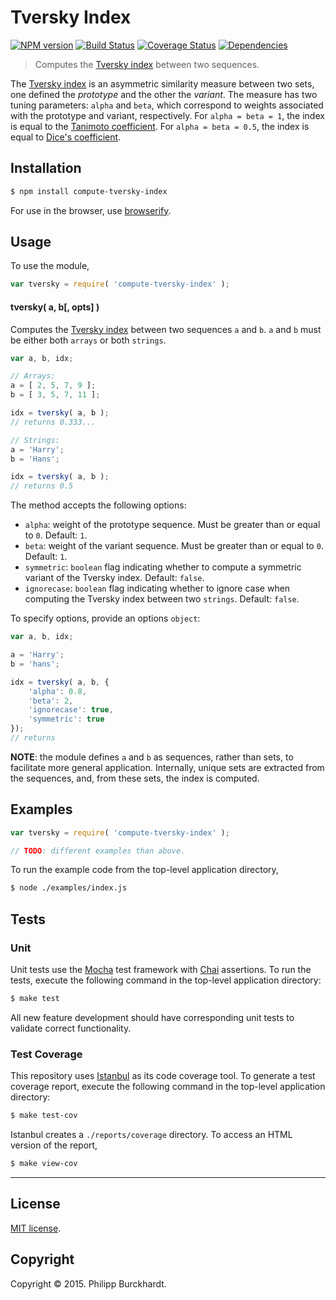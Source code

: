 Tversky Index
===
[![NPM version][npm-image]][npm-url] [![Build Status][travis-image]][travis-url] [![Coverage Status][coveralls-image]][coveralls-url] [![Dependencies][dependencies-image]][dependencies-url]

> Computes the [Tversky index](http://en.wikipedia.org/wiki/Tversky_index) between two sequences.

The [Tversky index](http://en.wikipedia.org/wiki/Tversky_index) is an asymmetric similarity measure between two sets, one defined the *prototype* and the other the *variant*. The measure has two tuning parameters: `alpha` and `beta`, which correspond to weights associated with the prototype and variant, respectively. For `alpha = beta = 1`, the index is equal to the [Tanimoto coefficient](http://en.wikipedia.org/wiki/Jaccard_index#Tanimoto_coefficient_.28extended_Jaccard_coefficient.29). For `alpha = beta = 0.5`, the index is equal to [Dice's coefficient](http://en.wikipedia.org/wiki/S%C3%B8rensen%E2%80%93Dice_coefficient).


## Installation

``` bash
$ npm install compute-tversky-index
```

For use in the browser, use [browserify](https://github.com/substack/node-browserify).

## Usage

To use the module,

``` javascript
var tversky = require( 'compute-tversky-index' );
```

#### tversky( a, b[, opts] )

Computes the [Tversky index](http://en.wikipedia.org/wiki/Tversky_index)
between two sequences `a` and `b`. `a` and `b` must be either both `arrays` or both `strings`.

``` javascript
var a, b, idx;

// Arrays:
a = [ 2, 5, 7, 9 ];
b = [ 3, 5, 7, 11 ];

idx = tversky( a, b );
// returns 0.333...

// Strings:
a = 'Harry';
b = 'Hans';

idx = tversky( a, b );
// returns 0.5
```

The method accepts the following options:

*	`alpha`: weight of the prototype sequence. Must be greater than or equal to `0`. Default: `1`.
*	`beta`: weight of the variant sequence. Must be greater than or equal to `0`. Default: `1`.
*	`symmetric`: `boolean` flag indicating whether to compute a symmetric variant of the Tversky index. Default: `false`.
*	`ignorecase`: `boolean` flag indicating whether to ignore case when computing the Tversky index between two `strings`. Default: `false`.

To specify options, provide an options `object`:

``` javascript
var a, b, idx;

a = 'Harry';
b = 'hans';

idx = tversky( a, b, {
	'alpha': 0.8,
	'beta': 2,
	'ignorecase': true,
	'symmetric': true
});
// returns 
```

__NOTE__: the module defines `a` and `b` as sequences, rather than sets, to facilitate more general application. Internally, unique sets are extracted from the sequences, and, from these sets, the index is computed.


## Examples

``` javascript
var tversky = require( 'compute-tversky-index' );

// TODO: different examples than above.
```

To run the example code from the top-level application directory,

``` bash
$ node ./examples/index.js
```

## Tests

### Unit

Unit tests use the [Mocha](http://mochajs.org/) test framework with [Chai](http://chaijs.com) assertions. To run the tests, execute the following command in the top-level application directory:

``` bash
$ make test
```

All new feature development should have corresponding unit tests to validate correct functionality.


### Test Coverage

This repository uses [Istanbul](https://github.com/gotwarlost/istanbul) as its code coverage tool. To generate a test coverage report, execute the following command in the top-level application directory:

``` bash
$ make test-cov
```

Istanbul creates a `./reports/coverage` directory. To access an HTML version of the report,

``` bash
$ make view-cov
```


---
## License

[MIT license](http://opensource.org/licenses/MIT).


## Copyright

Copyright &copy; 2015. Philipp Burckhardt.


[npm-image]: http://img.shields.io/npm/v/compute-tversky-index.svg
[npm-url]: https://npmjs.org/package/compute-tversky-index

[travis-image]: http://img.shields.io/travis/compute-io/tversky-index/master.svg
[travis-url]: https://travis-ci.org/compute-io/tversky-index

[coveralls-image]: https://img.shields.io/coveralls/compute-io/tversky-index/master.svg
[coveralls-url]: https://coveralls.io/r/compute-io/tversky-index?branch=master

[dependencies-image]: http://img.shields.io/david/compute-io/tversky-index.svg
[dependencies-url]: https://david-dm.org/compute-io/tversky-index

[dev-dependencies-image]: http://img.shields.io/david/dev/compute-io/tversky-index.svg
[dev-dependencies-url]: https://david-dm.org/dev/compute-io/tversky-index

[github-issues-image]: http://img.shields.io/github/issues/compute-io/tversky-index.svg
[github-issues-url]: https://github.com/compute-io/tversky-index/issues
